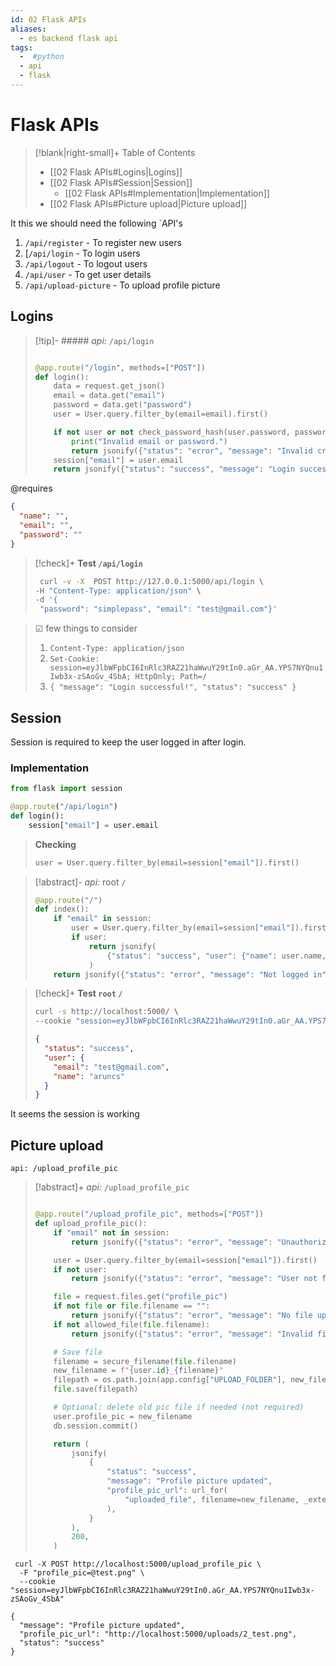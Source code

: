 ```yaml
---
id: 02 Flask APIs
aliases:
  - es backend flask api
tags:
  -  #python
  - api
  - flask
---
```


# Flask APIs
>[!blank|right-small]+ Table of Contents
>    - [[02 Flask APIs#Logins|Logins]]
>    - [[02 Flask APIs#Session|Session]]
>        - [[02 Flask APIs#Implementation|Implementation]]
>    - [[02 Flask APIs#Picture upload|Picture upload]]


It this we should need the following `API's

1. `/api/register` - To register new users
2. [`/api/login` - To login users
3. `/api/logout` - To logout users
4. `/api/user` - To get user details
5. `/api/upload-picture` - To upload profile picture

## Logins

> [!tip]- ##### _api:_ `/api/login`
>
> ```python
>
> @app.route("/login", methods=["POST"])
> def login():
>     data = request.get_json()
>     email = data.get("email")
>     password = data.get("password")
>     user = User.query.filter_by(email=email).first()
>
>     if not user or not check_password_hash(user.password, password):
>         print("Invalid email or password.")
>         return jsonify({"status": "error", "message": "Invalid credentials"}), 401
>     session["email"] = user.email
>     return jsonify({"status": "success", "message": "Login successful!"}), 200
>
> ```

@requires

```json
{
  "name": "",
  "email": "",
  "password": ""
}
```

> [!check]+ **Test `/api/login`**
>
> ```bash
>  curl -v -X  POST http://127.0.0.1:5000/api/login \
> -H "Content-Type: application/json" \
> -d '{
>  "password": "simplepass", "email": "test@gmail.com"}'
> ```

> ☑ few things to consider
>
> 1. `Content-Type: application/json`
> 2. `Set-Cookie: session=eyJlbWFpbCI6InRlc3RAZ21haWwuY29tIn0.aGr_AA.YPS7NYQnu1Iwb3x-zSAoGv_4SbA; HttpOnly; Path=/`
> 3. `{ "message": "Login successful!", "status": "success" }`

## Session

Session is required to keep the user logged in after login.

### Implementation

```python
from flask import session

@app.route("/api/login")
def login():
    session["email"] = user.email
```

> **Checking**
>
> ```python
> user = User.query.filter_by(email=session["email"]).first()
> ```

> [!abstract]- _api:_ root `/`
>
> ```python
> @app.route("/")
> def index():
>     if "email" in session:
>         user = User.query.filter_by(email=session["email"]).first()
>         if user:
>             return jsonify(
>                 {"status": "success", "user": {"name": user.name, "email": user.email}}
>             )
>     return jsonify({"status": "error", "message": "Not logged in"}), 401
> ```

> [!check]+ **Test `root` `/`**
>
> ```bash
> curl -s http://localhost:5000/ \
> --cookie "session=eyJlbWFpbCI6InRlc3RAZ21haWwuY29tIn0.aGr_AA.YPS7NYQnu1Iwb3x-zSAoGv_4SbA"
> ```
>
> ```json
> {
>   "status": "success",
>   "user": {
>     "email": "test@gmail.com",
>     "name": "aruncs"
>   }
> }
> ```

It seems the session is working

## Picture upload

```
api: /upload_profile_pic
```

> [!abstract]+ _api:_ `/upload_profile_pic`
>
> ```python
>
> @app.route("/upload_profile_pic", methods=["POST"])
> def upload_profile_pic():
>     if "email" not in session:
>         return jsonify({"status": "error", "message": "Unauthorized"}), 401
>
>     user = User.query.filter_by(email=session["email"]).first()
>     if not user:
>         return jsonify({"status": "error", "message": "User not found"}), 404
>
>     file = request.files.get("profile_pic")
>     if not file or file.filename == "":
>         return jsonify({"status": "error", "message": "No file uploaded"}), 400
>     if not allowed_file(file.filename):
>         return jsonify({"status": "error", "message": "Invalid file type"}), 400
>
>     # Save file
>     filename = secure_filename(file.filename)
>     new_filename = f"{user.id}_{filename}"
>     filepath = os.path.join(app.config["UPLOAD_FOLDER"], new_filename)
>     file.save(filepath)
>
>     # Optional: delete old pic file if needed (not required)
>     user.profile_pic = new_filename
>     db.session.commit()
>
>     return (
>         jsonify(
>             {
>                 "status": "success",
>                 "message": "Profile picture updated",
>                 "profile_pic_url": url_for(
>                     "uploaded_file", filename=new_filename, _external=True
>                 ),
>             }
>         ),
>         200,
>     )
>
> ```

```
 curl -X POST http://localhost:5000/upload_profile_pic \
  -F "profile_pic=@test.png" \
  --cookie "session=eyJlbWFpbCI6InRlc3RAZ21haWwuY29tIn0.aGr_AA.YPS7NYQnu1Iwb3x-zSAoGv_4SbA"

{
  "message": "Profile picture updated",
  "profile_pic_url": "http://localhost:5000/uploads/2_test.png",
  "status": "success"
}

```
